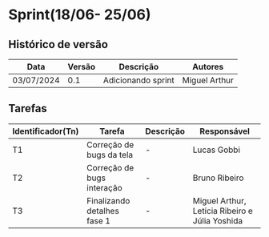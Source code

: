 # Sprint(18/06- 25/06)
## Histórico de versão

|Data|Versão|Descrição|Autores|
|--|--|--|--|
|03/07/2024|0.1|Adicionando sprint|Miguel Arthur|

## Tarefas

|Identificador(Tn)|Tarefa|Descrição|Responsável|
|--|--|--|--|
|T1|Correção de bugs da tela|-|Lucas Gobbi|
|T2|Correção de bugs interação|-|Bruno Ribeiro|
|T3|Finalizando detalhes fase 1|-|Miguel Arthur, Letícia Ribeiro e Júlia Yoshida|


